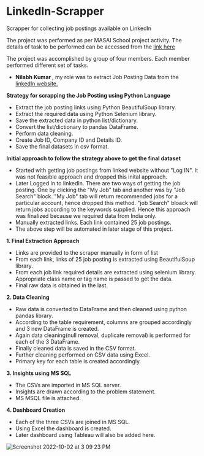 # LinkedIn-Scrapper
 Scrapper for collecting job postings available on LinkedIn

The project was performed as per MASAI School project activity. The details of task to be performed can be accessed from the <a href="https://aman-vats-masai-school.notion.site/Job-Analytics-7233631164504f1ab1a09ea87dd2aabf">link here</a>

The project was accomplished by group of four members. Each member performed different set of tasks. 
- <strong> Nilabh Kumar </strong>, my role was to extract Job Posting Data from the <a href = "https://www.linkedin.com"> linkedIn website.</a>

<strong> Strategy for scrapping the Job Posting using Python Language</strong>
- Extract the job posting links using Python BeautifulSoup library.
- Extract the required data using Python Selenium library.
- Save the extracted data in python list/dictionary.
- Convert the list/dictionary to pandas DataFrame.
- Perform data cleaning.
- Create Job ID, Company ID and Details ID.
- Save the final datasets in csv format.


<strong> Initial approach to follow the strategy above to get the final dataset</strong>
- Started with getting job postings from linked website without "Log IN". It was not feasible approach and dropped this inital approach.
- Later Logged in to linkedIn. There are two ways of getting the job posting. One by clicking the "My Job" tab and another was by "Job Search" block. "My Job" tab will return recommended jobs for a particular account, hence dropped this method. "job Search" bloack will return jobs according to the keywords supplied. Hence this approach was finalized because we required data from India only.
- Manually extracted links. Each link contained 25 job postings.
- The above step will be automated in later stage of this project.

<strong>1. Final Extraction Approach</strong>
- Links are provided to the scraper manually in form of list
- From each link, links of 25 job posting is extracted using BeautifulSoup library.
- From each job link required details are extracted using selenium library. Appropriate class name or tag name is passed to get the data.
- Final raw data is obtained in the last.

<strong>2. Data Cleaning</strong>
- Raw data is converted to DataFrame and then cleaned using python pandas library.
- According to the table requirement, columns are grouped accordingly and 3 new DataFrame is created.
- Again data cleaning(null removal, duplicate removal) is performed for each of the 3 DataFrame.
- Finally cleaned data is saved in the CSV format. 
- Further cleaning performed on CSV data using Excel.
- Primary key for each table is created accordingly.

<strong>3. Insights using MS SQL</strong>
- The CSVs are imported in MS SQL server.
- Insights are drawn according to the problem statement.
- MS MSQL file is attached.

<strong>4. Dashboard Creation</strong>
- Each of the three CSVs are joined in MS SQL.
- Using Excel the dashboard is created. 
- Later dashboard using Tableau will also be added here.

![Screenshot 2022-10-02 at 3 09 23 PM](https://user-images.githubusercontent.com/66992000/193452880-aa561c96-771d-4603-ae98-75ddb53d0273.png)

